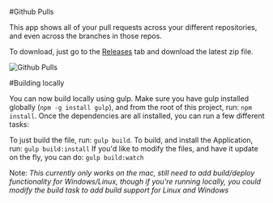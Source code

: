 #Github Pulls

This app shows all of your pull requests across your different repositories, and even across the branches in those repos.

To download, just go to the [Releases](https://github.com/natecavanaugh/github-pulls/releases) tab and download the latest zip file.

![Github Pulls](http://alterform.com/github-pulls/ghp.png?v=0.2.0)

#Building locally

You can now build locally using gulp. Make sure you have gulp installed globally (`npm -g install gulp`), and from the root of this project, run:
`npm install`.
Once the dependencies are all installed, you can run a few different tasks:

To just build the file, run: `gulp build`.
To build, and install the Application, run: `gulp build:install`
If you'd like to modify the files, and have it update on the fly, you can do: `gulp build:watch`

Note: *This currently only works on the mac, still need to add build/deploy functionality for Windows/Linux, though if you're running locally, you could modify the build task to add build support for Linux and Windows*